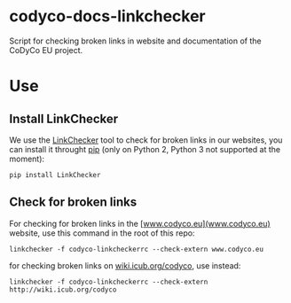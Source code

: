 # codyco-docs-linkchecker
Script for checking broken links in website and documentation of the CoDyCo EU project. 

# Use 

## Install LinkChecker 
We use the [LinkChecker](http://wummel.github.io/linkchecker/) tool to check for broken links in our websites, you can install it throught 
[pip](https://docs.python.org/2/installing/) (only on Python 2, Python 3 not supported at the moment):
~~~
pip install LinkChecker 
~~~

## Check for broken links 
For checking for broken links in the [www.codyco.eu](www.codyco.eu) website, use this command in the root of this repo:
~~~
linkchecker -f codyco-linkcheckerrc --check-extern www.codyco.eu
~~~
for checking broken links on [wiki.icub.org/codyco](http://wiki.icub.org/codyco), use instead:
~~~
linkchecker -f codyco-linkcheckerrc --check-extern http://wiki.icub.org/codyco
~~~
